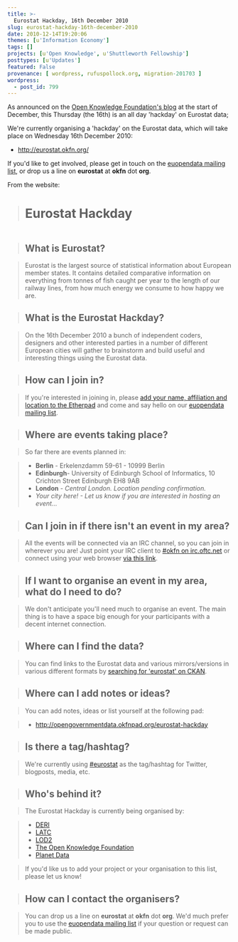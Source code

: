 ```yaml
---
title: >-
  Eurostat Hackday, 16th December 2010
slug: eurostat-hackday-16th-december-2010
date: 2010-12-14T19:20:06
themes: [u'Information Economy']
tags: []
projects: [u'Open Knowledge', u'Shuttleworth Fellowship']
posttypes: [u'Updates']
featured: False
provenance: [ wordpress, rufuspollock.org, migration-201703 ]
wordpress:
  - post_id: 799
---
```


As announced on the [Open Knowledge Foundation's blog][announce] at the start of December, this Thursday (the 16th) is an all day 'hackday' on Eurostat data;

[announce]: http://blog.okfn.org/2010/12/06/eurostat-hackday-16th-december-2010/

We're currently organising a 'hackday' on the Eurostat data, which will take place on Wednesday 16th December 2010:

  * <http://eurostat.okfn.org/>

If you'd like to get involved, please get in touch on the [euopendata mailing list](http://lists.okfn.org/mailman/listinfo/euopendata), or drop us a line on **eurostat** at **okfn** dot **org**.

From the website:

> # Eurostat Hackday

> <img src="http://farm6.static.flickr.com/5128/5210006753_e5aeba77c0_m.jpg" alt="" />

> ## What is Eurostat?

> Eurostat is the largest source of statistical information about European member states. It contains detailed comparative information on everything from tonnes of fish caught per year to the length of our railway lines, from how much energy we consume to how happy we are.

> ## What is the Eurostat Hackday?

> On the 16th December 2010 a bunch of independent coders, designers and other interested parties in a number of different European cities will gather to brainstorm and build useful and interesting things using the Eurostat data.

> ## How can I join in?

> If you're interested in joining in, please [add your name, affiliation and location to the Etherpad](http://opengovernmentdata.okfnpad.org/eurostat-hackday) and come and say hello on our [euopendata mailing list](http://lists.okfn.org/mailman/listinfo/euopendata).

> ## Where are events taking place?

> So far there are events planned in:

>  * **Berlin** - Erkelenzdamm 59-61 - 10999 Berlin
>  * **Edinburgh**- University of Edinburgh School of Informatics, 10 Crichton Street Edinburgh EH8 9AB
>  * **London** - *Central London. Location pending confirmation.*
>  * *Your city here! - Let us know if you are interested in hosting an event...*

> ## Can I join in if there isn't an event in my area?

> All the events will be connected via an IRC channel, so you can join in wherever you are! Just point your IRC client to [#okfn on irc.oftc.net](irc://irc.oftc.net/okfn) or connect using your web browser [via this link](http://ur1.ca/4fh).

> ## If I want to organise an event in my area, what do I need to do?

> We don't anticipate you'll need much to organise an event. The main thing is to have a space big enough for your participants with a decent internet connection.

> ## Where can I find the data?

> You can find links to the Eurostat data and various mirrors/versions in various different formats by [searching for 'eurostat' on CKAN](http://ckan.net/package/search?q=eurostat).

> ## Where can I add notes or ideas?

> You can add notes, ideas or list yourself at the following pad:

>  * <http://opengovernmentdata.okfnpad.org/eurostat-hackday>

> ## Is there a tag/hashtag?

> We're currently using [#eurostat](http://twitter.com/#!/search/%23eurostat) as the tag/hashtag for Twitter, blogposts, media, etc.

> ## Who's behind it?

> The Eurostat Hackday is currently being organised by:

>  * [DERI](http://www.deri.ie/)
>  * [LATC](http://latc-project.eu/)
>  * [LOD2](http://lod2.eu/)
>  * [The Open Knowledge Foundation](http://okfn.org/)
>  * [Planet Data](http://www.planet-data.eu/)

> If you'd like us to add your project or your organisation to this list, please let us know!

> ## How can I contact the organisers?

> You can drop us a line on **eurostat** at **okfn** dot **org**. We'd much prefer you to use the [euopendata mailing list](http://lists.okfn.org/mailman/listinfo/euopendata) if your question or request can be made public.

